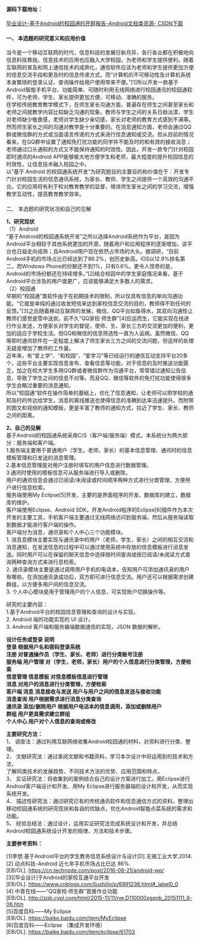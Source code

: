 #### 源码下载地址：

[毕业设计-基于Android的校园通的开题报告-Android文档类资源-
CSDN下载](https://download.csdn.net/download/u014388322/87440238 "毕业设计-
基于Android的校园通的开题报告-Android文档类资源-CSDN下载")

#### 一、 本选题的研究意义和应用价值

  
当今是一个移动互联网的时代，信息科技的发展日新月异，各行各业都在积极地向信息科技靠拢。信息技术的应用也应融入大学校园，为老师和学生提供便利。随着互联网的普及和网上通信技术的成熟化，通信软件应该为老师和学生提供更加方便的信息交流手段和更及时的信息传递方式。而“计算机的不可移动性及计算机系统本身繁琐的登录认证、查询操作给用户使用带来不便。”[1]所以开发一款基于
Android智能手机平台、功能简单、可随时利用无线网络进行校园通讯的校园通软件，可为老师、学生、家长提供更加方便、可移动、准确的服务。  
在学校传统教育教学模式下，在师生家长沟通方面，普遍存在师生之间甚至家长和老师之间就教学内容比较缺乏沟通的现象。教师与学生之间的关系日趋淡漠，学生对老师缺少敬畏感，老师对学生缺少亲切感，家长对老师的教育方式感到不满等。然而师生家长之间的沟通对教学是十分重要的。在消息通知方面，老师会通过QQ群或微信群的方式或当面语言传递的方式来进行信息通知或交流。但从目前的情况看来，在QQ群中设置了通知免打扰功能的同学并不能及时的和有效的接收消息；老师通过口头通知的方式又不能保持通知的时效性。因此，开发一款专门针对校园即时通讯的Android
APP能够极大地方便学生和老师，最大程度的提升校园信息的时效性，让信息技术融入校园之中。  
以“基于 Android
的校园通系统开发”为研究题目的主要目的和价值在于：开发专门针对校园生活的信息通讯系统，为家长、教师、学生之间提供一个高效的沟通平台。它的应用将有利于校对教育教学的监督，增进师生家长之间的学习交流，增强教学互动性，提高教育教学效率。

####  
二、 本选题的研究状况和自己的见解

  
**1、研究现状**  
（1）Android  
“基于Android的校园通系统开发”之所以选择Android系统作为平台，是因为Android平台相较于其他系统更加的开源，随着用户和应用程序的逐渐增加，该平台也日益走向成熟；且Android用户现在依然占市场的大头。据调研，“目前Android手机的市场占比已经达到了86.2%，创历史新高。iOS以12.9%排名第二，而Windows
Phone的份额还不到1%，只有0.6%。更令人惊奇的是，Android的市场份额还在持续增多。”[2]结合校园中的学生家庭情况来看，基于Android平台涉及的用户面更广，应该能够满足大多数人的需求。  
（2）校园通  
早期的“校园通”类软件由于在初期技术的限制，所以仅具有信息的单向沟通功能。“它就是单纯的通过收发短信来达到家校信息交流的目的，教师得不到任何的反馈。”[3]之后随着移动互联网的发展，微信、QQ平台如鱼得水，其双向沟通性让教师们感觉是雪中送炭。前不久“QQ家校·师生群”[4]应运而生，它能实现在线进行作业发送，方便家长对学生的督促，使师、生、家长三方的交流更加的便利，更加的适应于学校生活。但QQ和微信的信息筛选性一直为人诟病。虽然微信、QQ等即时通讯软件在一定程度上解决了师生家长三方之间的交流问题，但这样的处理无疑是增加了教师的工作量。  
近年来，有“爱上学”、“和校园”、“爱学习”等已经运行的通信互动支持平台20多个，这些平台主要实现信息发布、查看信息等功能，对于信息的及时推送功能匮乏，加之在校大学生多用QQ群或者微信群作为沟通平台，常常错过通知公告信息，导致了学生之间的信息不对等。而且QQ、微信等软件的免打扰功能使得很多学生会略过重要的消息通知。  
所以“校园通”软件在操作简单的基础上，优化了信息通知，让老师可以把学校的通知及时的传达给学生，消息的离线推送也使得信息的准确到达率迅速提升。而附带的图文和视频的通知模板，更是丰富了教师的通知方式，拉近了学生、家长、教师之间的距离。

  
**2、自己的见解**  
基于Android的校园通系统采用C/S（客户端/服务端）模式，本系统分为两大部分：服务端和客户端。  
1.服务端主要用于普通用户（学生，老师，家长）的基本信息管理、通讯时的信息模板管理和已发送的消息管理。  
2.基本信息管理是对用户注册时填写的用户信息进行数据管理。  
3.通讯时使用的模板信息可从服务端进行导入或删除。  
用户的通讯信息会通过已阅读/未阅读或时间顺序两种方式进行分类管理，方便用户进行信息检索。  
服务端使用My Eclipse[5]开发，主要的是界面程序的开发、数据库的建立，数据库的维护。  
客户端使用Eclipse、Android
SDK，开发Android程序的Eclipse[6]插件作为本次开发的主要工具，手机客户端主要通过无线网络访问到服务端，然后从服务端读取到数据才能进行客户端的操作。  
客户端分为消息，通讯录和个人中心三个功能模块。  
1\.
消息息模块主要实现与通讯录中的用户（老师，学生，家长）之间的相互交流和消息通知，在发送信息的过程中可以通过使用系统中存放的信息模板进行消息发送。同时用户可以在保留的聊天信息中选择按时间查询或按已阅读/未阅读方式查询两种查询方式来进行息检索。  
2\.
通讯录模块主要是通过调用用户手机的电话本，告知用户可添加通讯录的用户有哪些。在添加通讯录成功后，双方即可进行信息交流。用户还可以根据需求创建群组，以方便多用户间的信息交流。  
3\. 个人中心模块是用于管理用户的个人信息，可实现账户切换操作等。

  
研究的主要内容：  
1.基于Android平台的校园信息管理和查询的设计与实现。  
2\. Android 端的功能实现的 UI 设计。  
3\. Android 客户端和服务器端数据通信的实现，JSON 数据的解析。

**设计任务或登录 说明  
登录 根据用户名和密码登录系统  
注册 对普通操作员（学生、家长、老师）进行分类账号注册  
服务端 用户管理 对（学生，老师，家长）用户的个人信息进行分类管理，方便检索  
信息管理 信息模板 对信息模板信息进行管理  
消息 对用户的消息进行分类管理，方便检索  
客户端 消息 消息接收与发送 用户与用户之间的信息发送与接收功能  
消息查询 用户根据需求进行消息分类查询  
通讯录 添加/删除用户 根据用户电话本的信息调用，添加或删除用户  
群组 用户更具需求建立群组  
个人中心 用户对个人信息的查询或修改**

**主要研究方法：**  
1、 调查法：通过利用互联网络收集Android校园通的材料，对资料进行分类、整理。  
2、 文献研究法：通过查阅文献和书籍资料，学习本次设计中将运用到的技术和方法，  
了解同类技术的发展趋势、不同技术方法的优势、应用范围和特点。  
3、 实证研究法：将收集到的案例结合自己的设计方案进行加工。用Eclipse进行Android客户端设计和开发、用My
Eclipse进行服务器端的设计和开发，从而实现系统开发。  
4、
描述性研究法：通过研究已有的传统通讯软件和信息通信方式的资料，整理出移动校园通系统的研究现状和各自的优缺点，优化Android智能点菜系统的需求和功能。  
5、 经验总结法：通过设计，运用实证研究法完成系统设计和开发，并总结Android校园通系统设计开发的规律、方法和技术步骤。

  
  
**主要参考资料：**

  
[1]李想.基于Android平台的学生教务信息系统设计与设计[D].无锡工业大学,2014.  
[2] 动点科技-Android 近七年手机市场占比已达 86%.  
[EB/OL]. https://cn.technode.com/post/2016-08-21/android-wp/  
[3][毕业设计]于Android的家校互通平台开发  
[EB/OL]. https://www.cnblogs.com/liushilin/p/6991236.html#_label0_0  
[4] 中青在线——“QQ家校·师生群”首推作业功能  
[EB/OL]. http://zqb.cyol.com/html/2015-11/11/nw.D110000zgqnb_20151111_6-06.htm  
[5]百度百科——My Eclipse  
[EB/OL]. https://baike.baidu.com/item/MyEclipse  
[6]百度百科——Eclipse （集成开发环境）  
[EB/OL]. https://baike.baidu.com/item/eclipse/61703  

